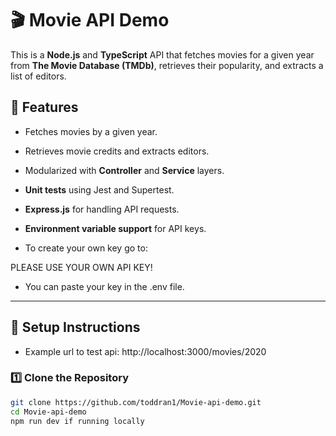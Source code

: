 # 🎬 Movie API Demo

This is a **Node.js** and **TypeScript** API that fetches movies for a given year from **The Movie Database (TMDb)**, retrieves their popularity, and extracts a list of editors.

## 🚀 Features

- Fetches movies by a given year.
- Retrieves movie credits and extracts editors.
- Modularized with **Controller** and **Service** layers.
- **Unit tests** using Jest and Supertest.
- **Express.js** for handling API requests.

- **Environment variable support** for API keys.
- To create your own key go to: 

PLEASE USE YOUR OWN API KEY!

- You can paste your key in the .env file.

---

## 📌 **Setup Instructions**

- Example url to test api: http://localhost:3000/movies/2020

### 1️⃣ **Clone the Repository**
```sh
git clone https://github.com/toddran1/Movie-api-demo.git
cd Movie-api-demo
npm run dev if running locally
